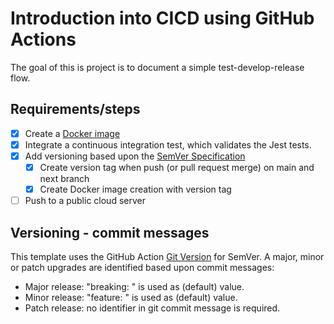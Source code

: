 # Introduction into CICD using GitHub Actions
The goal of this is project is to document a simple test-develop-release flow.

## Requirements/steps
- [x] Create a [Docker image](https://github.com/frankdevlabs/cicd-with-node/blob/main/Dockerfile)
- [x] Integrate a continuous integration test, which validates the Jest tests.
- [x] Add versioning based upon the [SemVer Specification](https://semver.org/)
    - [x] Create version tag when push (or pull request merge) on main and next branch
    - [x] Create Docker image creation with version tag
- [ ] Push to a public cloud server

## Versioning - commit messages
This template uses the GitHub Action [Git Version](https://github.com/marketplace/actions/git-version) for SemVer. A major, minor or patch upgrades are identified based upon commit messages:

- Major release: "breaking: " is used as (default) value.
- Minor release: "feature: " is used as (default) value. 
- Patch release: no identifier in git commit message is required.